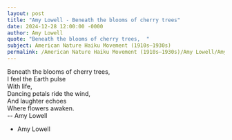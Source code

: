 ```yaml
---
layout: post
title: "Amy Lowell - Beneath the blooms of cherry trees"
date: 2024-12-28 12:00:00 -0000
author: Amy Lowell
quote: "Beneath the blooms of cherry trees,  "
subject: American Nature Haiku Movement (1910s–1930s)
permalink: /American Nature Haiku Movement (1910s–1930s)/Amy Lowell/Amy Lowell - Beneath the blooms of cherry trees
---
```


Beneath the blooms of cherry trees,  
I feel the Earth pulse  
With life,  
Dancing petals ride the wind,  
And laughter echoes  
Where flowers awaken.  
-- Amy Lowell

- Amy Lowell
